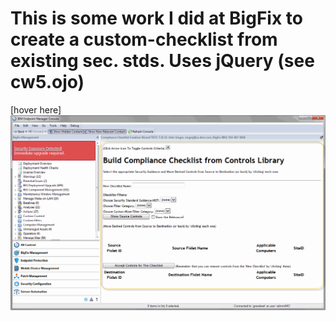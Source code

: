 # This is some work I did at BigFix to create a custom-checklist from existing sec. stds. Uses jQuery (see cw5.ojo)
[hover here] ![](ComplianceWizard-jQ.gif)
